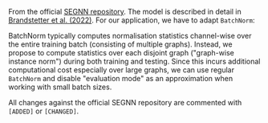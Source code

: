 From the official [SEGNN repository](https://github.com/RobDHess/Steerable-E3-GNN). The model is described in detail in [Brandstetter et al. (2022)](https://arxiv.org/abs/2110.02905). For our application, we have to adapt `BatchNorm`:

BatchNorm typically computes normalisation statistics channel-wise over the entire training batch (consisting of multiple graphs). Instead, we propose to compute statistics over each disjoint graph ("graph-wise instance norm") during both training and testing. Since this incurs additional computational cost especially over large graphs, we can use regular `BatchNorm` and disable "evaluation mode" as an approximation when working with small batch sizes.

All changes against the official SEGNN repository are commented with `[ADDED]` or `[CHANGED]`.
